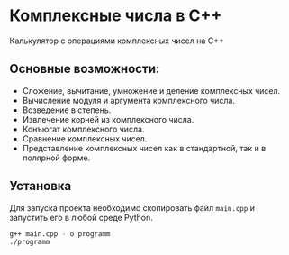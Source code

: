 # Комплексные числа в C++

Калькулятор с операциями комплексных чисел на C++

## Основные возможности:

- Сложение, вычитание, умножение и деление комплексных чисел.
- Вычисление модуля и аргумента комплексного числа.
- Возведение в степень.
- Извлечение корней из комплексного числа.
- Конъюгат комплексного числа.
- Сравнение комплексных чисел.
- Представление комплексных чисел как в стандартной, так и в полярной форме.

## Установка

Для запуска проекта необходимо скопировать файл `main.cpp` и запустить его в любой среде Python.

```bash
g++ main.cpp - o programm
./programm
```
